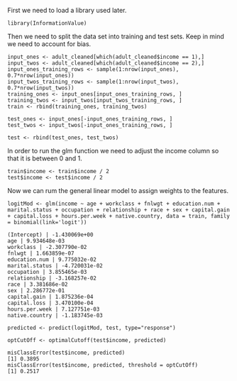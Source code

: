 First we need to load a library used later.
```
library(InformationValue)
```
Then we need to split the data set into training and test sets.
Keep in mind we need to account for bias.
```
input_ones <- adult_cleaned[which(adult_cleaned$income == 1),]
input_twos <- adult_cleaned[which(adult_cleaned$income == 2),]
input_ones_training_rows <- sample(1:nrow(input_ones), 0.7*nrow(input_ones))
input_twos_training_rows <- sample(1:nrow(input_twos), 0.7*nrow(input_twos))
training_ones <- input_ones[input_ones_training_rows, ]
training_twos <- input_twos[input_twos_training_rows, ]
train <- rbind(training_ones, training_twos)

test_ones <- input_ones[-input_ones_training_rows, ]
test_twos <- input_twos[-input_ones_training_rows, ]

test <- rbind(test_ones, test_twos)
```
In order to run the glm function we need to adjust the income column so that it is between 0 and 1.
```
train$income <- train$income / 2
test$income <- test$income / 2
```
Now we can rum the general linear model to assign weights to the features.
```
logitMod <- glm(income ~ age + workclass + fnlwgt + education.num + marital.status + occupation + relationship + race + sex + capital.gain + capital.loss + hours.per.week + native.country, data = train, family = binomial(link='logit'))

(Intercept) | -1.430069e+00
age | 9.934648e-03
workclass | -2.307790e-02
fnlwgt | 1.663859e-07
education.num | 9.775032e-02
marital.status | -4.720031e-02
occupation | 3.855465e-03
relationship | -3.168257e-02
race | 3.381686e-02
sex | 2.286772e-01
capital.gain | 1.875236e-04
capital.loss | 3.470100e-04
hours.per.week | 7.127751e-03
native.country | -1.183745e-03
```

```
predicted <- predict(logitMod, test, type="response")

optCutOff <- optimalCutoff(test$income, predicted)

misClassError(test$income, predicted)
[1] 0.3895
misClassError(test$income, predicted, threshold = optCutOff)
[1] 0.2517
```
